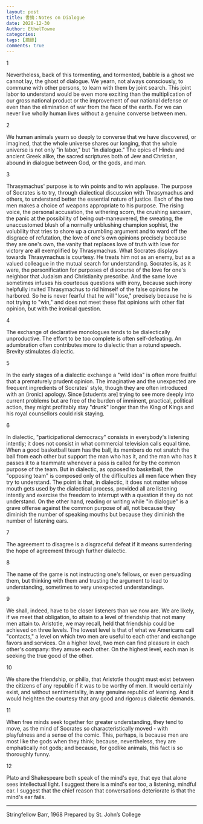 ```yaml
---
layout: post
title: 書摘：Notes on Dialogue
date: 2020-12-30
Author: EthelTowne
categories: 
tags: [摘錄]
comments: true
--- 
```


1

Nevertheless, back of this tormenting, and tormented, babble is a ghost we cannot lay, the ghost of dialogue. We yearn, not always consciously, to commune with other persons, to learn with them by joint search. This joint labor to understand would be even more exciting than the multiplication of our gross national product or the improvement of our national defense or even than the elimination of war from the face of the earth. For we can never live wholly human lives without a genuine converse between men.

2

We human animals yearn so deeply to converse that we have discovered, or imagined, that the whole universe shares our longing, that the whole universe is not only "in labor," but "in dialogue." The epics of Hindu and ancient Greek alike, the sacred scriptures both of Jew and Christian, abound in dialogue between God, or the gods, and man.

3

Thrasymachus' purpose is to win points and to win applause. The purpose of Socrates is to try, through dialectical discussion with Thrasymachus and others, to understand better the essential nature of justice. Each of the two men makes a choice of weapons appropriate to his purpose. The rising voice, the personal accusation, the withering scorn, the crushing sarcasm, the panic at the possibility of being out-maneuvered, the sweating, the unaccustomed blush of a normally unblushing champion sophist, the volubility that tries to shore up a crumbling argument and to ward off the disgrace of refutation, the love of one's own opinions precisely because they are one's own, the vanity that replaces love of truth with love for victory are all exemplified by Thrasymachus. What Socrates displays towards Thrasymachus is courtesy. He treats him not as an enemy, but as a valued colleague in the mutual search for understanding. Socrates is, as it were, the personification for purposes of discourse of the love for one's neighbor that Judaism and Christianity prescribe. And the same love sometimes infuses his courteous questions with irony, because such irony helpfully invited Thrasymachus to rid himself of the false opinions he harbored. So he is never fearful that he will "lose," precisely because he is not trying to "win," and does not meet these flat opinions with other flat opinion, but with the ironical question.

4

The exchange of declarative monologues tends to be dialectically unproductive. The effort to be too complete is often self-defeating. An adumbration often contributes more to dialectic than a rotund speech. Brevity stimulates dialectic.

5

In the early stages of a dialectic exchange a "wild idea" is often more fruitful that a prematurely prudent opinion. The imaginative and the unexpected are frequent ingredients of Socrates' style, though they are often introduced with an (ironic) apology. Since [students are] trying to see more deeply into current problems but are free of the burden of imminent, practical, political action, they might profitably stay "drunk" longer than the King of Kings and his royal counsellors could risk staying.

6

In dialectic, "participational democracy" consists in everybody's listening intently; it does not consist in what commercial television calls equal time. When a good basketball team has the ball, its members do not snatch the ball from each other but support the man who has it, and the man who has it passes it to a teammate whenever a pass is called for by the common purpose of the team. But in dialectic, as opposed to basketball, the "opposing team" is composed only of the difficulties all men face when they try to understand. The point is that, in dialectic, it does not matter whose mouth gets used by the dialectical process, provided all are listening intently and exercise the freedom to interrupt with a question if they do not understand. On the other hand, reading or writing while "in dialogue" is a grave offense against the common purpose of all, not because they diminish the number of speaking mouths but because they diminish the number of listening ears.

7

The agreement to disagree is a disgraceful defeat if it means surrendering the hope of agreement through further dialectic.

8

The name of the game is not instructing one's fellows, or even persuading them, but thinking with them and trusting the argument to lead to understanding, sometimes to very unexpected understandings.

9

We shall, indeed, have to be closer listeners than we now are. We are likely, if we meet that obligation, to attain to a level of friendship that not many men attain to. Aristotle, we may recall, held that friendship could be achieved on three levels. The lowest level is that of what we Americans call "contacts," a level on which two men are useful to each other and exchange favors and services. On a higher level, two men can find pleasure in each other's company: they amuse each other. On the highest level, each man is seeking the true good of the other.

10

We share the friendship, or philia, that Aristotle thought must exist between the citizens of any republic if it was to be worthy of men. It would certainly exist, and without sentimentality, in any genuine republic of learning. And it would heighten the courtesy that any good and rigorous dialectic demands.

11

When free minds seek together for greater understanding, they tend to move, as the mind of Socrates so characteristically moved - with playfulness and a sense of the comic. This, perhaps, is because men are most like the gods when they think; because, nevertheless, they are emphatically not gods; and because, for godlike animals, this fact is so thoroughly funny.

12

Plato and Shakespeare both speak of the mind's eye, that eye that alone sees intellectual light. I suggest there is a mind's ear too, a listening, mindful ear. I suggest that the chief reason that conversations deteriorate is that the mind's ear fails.

---

Stringfellow Barr, 1968
Prepared by St. John’s College
